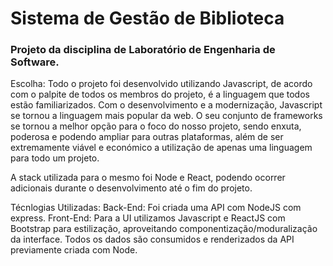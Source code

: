 # Sistema de Gestão de Biblioteca

### Projeto da disciplina de Laboratório de Engenharia de Software.

Escolha:
Todo o projeto foi desenvolvido utilizando Javascript, de acordo com o palpite de todos os membros do projeto, é a linguagem que todos estão familiarizados. Com o desenvolvimento e a modernização, Javascript se tornou a linguagem mais popular da web. O seu conjunto de frameworks se tornou a melhor opção para o foco do nosso projeto, sendo enxuta, poderosa e podendo ampliar para outras plataformas, além de ser extremamente viável e económico a utilização de apenas uma linguagem para todo um projeto.

A stack utilizada para o mesmo foi Node e React, podendo ocorrer adicionais durante o desenvolvimento até o fim do projeto.

Técnlogias Utilizadas:
Back-End:
Foi criada uma API com NodeJS com express.
Front-End:
Para a UI utilizamos Javascript e ReactJS com Bootstrap para estilização, aproveitando componentização/moduralização da interface. Todos os dados são consumidos e renderizados da API previamente criada com Node.

